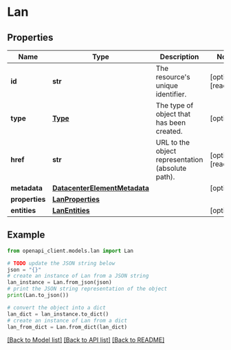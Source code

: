 # Lan


## Properties

Name | Type | Description | Notes
------------ | ------------- | ------------- | -------------
**id** | **str** | The resource&#39;s unique identifier. | [optional] [readonly] 
**type** | [**Type**](Type.md) | The type of object that has been created. | [optional] 
**href** | **str** | URL to the object representation (absolute path). | [optional] [readonly] 
**metadata** | [**DatacenterElementMetadata**](DatacenterElementMetadata.md) |  | [optional] 
**properties** | [**LanProperties**](LanProperties.md) |  | 
**entities** | [**LanEntities**](LanEntities.md) |  | [optional] 

## Example

```python
from openapi_client.models.lan import Lan

# TODO update the JSON string below
json = "{}"
# create an instance of Lan from a JSON string
lan_instance = Lan.from_json(json)
# print the JSON string representation of the object
print(Lan.to_json())

# convert the object into a dict
lan_dict = lan_instance.to_dict()
# create an instance of Lan from a dict
lan_from_dict = Lan.from_dict(lan_dict)
```
[[Back to Model list]](../README.md#documentation-for-models) [[Back to API list]](../README.md#documentation-for-api-endpoints) [[Back to README]](../README.md)


